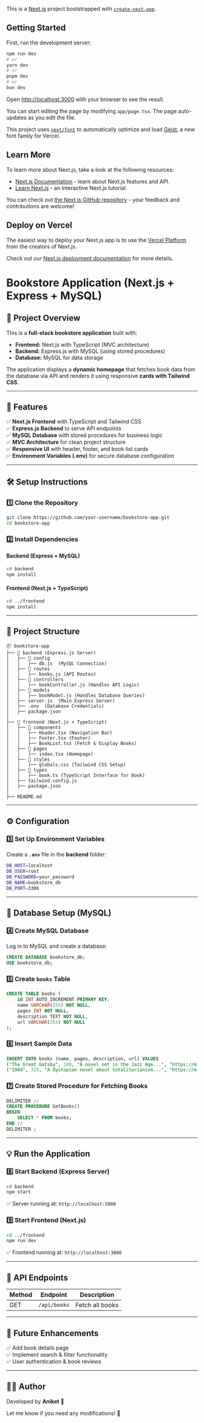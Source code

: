 This is a [Next.js](https://nextjs.org) project bootstrapped with [`create-next-app`](https://nextjs.org/docs/app/api-reference/cli/create-next-app).

## Getting Started

First, run the development server:

```bash
npm run dev
# or
yarn dev
# or
pnpm dev
# or
bun dev
```

Open [http://localhost:3000](http://localhost:3000) with your browser to see the result.

You can start editing the page by modifying `app/page.tsx`. The page auto-updates as you edit the file.

This project uses [`next/font`](https://nextjs.org/docs/app/building-your-application/optimizing/fonts) to automatically optimize and load [Geist](https://vercel.com/font), a new font family for Vercel.

## Learn More

To learn more about Next.js, take a look at the following resources:

- [Next.js Documentation](https://nextjs.org/docs) - learn about Next.js features and API.
- [Learn Next.js](https://nextjs.org/learn) - an interactive Next.js tutorial.

You can check out [the Next.js GitHub repository](https://github.com/vercel/next.js) - your feedback and contributions are welcome!

## Deploy on Vercel

The easiest way to deploy your Next.js app is to use the [Vercel Platform](https://vercel.com/new?utm_medium=default-template&filter=next.js&utm_source=create-next-app&utm_campaign=create-next-app-readme) from the creators of Next.js.

Check out our [Next.js deployment documentation](https://nextjs.org/docs/app/building-your-application/deploying) for more details.

# **Bookstore Application (Next.js + Express + MySQL)**

## **📌 Project Overview**

This is a **full-stack bookstore application** built with:

- **Frontend:** Next.js with TypeScript (MVC architecture)
- **Backend:** Express.js with MySQL (using stored procedures)
- **Database:** MySQL for data storage

The application displays a **dynamic homepage** that fetches book data from the database via API and renders it using responsive **cards with Tailwind CSS**.

---

## **🚀 Features**

✅ **Next.js Frontend** with TypeScript and Tailwind CSS  
✅ **Express.js Backend** to serve API endpoints  
✅ **MySQL Database** with stored procedures for business logic  
✅ **MVC Architecture** for clean project structure  
✅ **Responsive UI** with header, footer, and book list cards  
✅ **Environment Variables (.env)** for secure database configuration

---

## **🛠️ Setup Instructions**

### **1️⃣ Clone the Repository**

```sh
git clone https://github.com/your-username/bookstore-app.git
cd bookstore-app
```

### **2️⃣ Install Dependencies**

#### **Backend (Express + MySQL)**

```sh
cd backend
npm install
```

#### **Frontend (Next.js + TypeScript)**

```sh
cd ../frontend
npm install
```

---

## **📂 Project Structure**

```
📦 bookstore-app
├── 📂 backend (Express.js Server)
│   ├── 📂 config
│   │   ├── db.js  (MySQL Connection)
│   ├── 📂 routes
│   │   ├── books.js (API Routes)
│   ├── 📂 controllers
│   │   ├── bookController.js (Handles API Logic)
│   ├── 📂 models
│   │   ├── bookModel.js (Handles Database Queries)
│   ├── server.js  (Main Express Server)
│   ├── .env  (Database Credentials)
│   ├── package.json
│
├── 📂 frontend (Next.js + TypeScript)
│   ├── 📂 components
│   │   ├── Header.tsx (Navigation Bar)
│   │   ├── Footer.tsx (Footer)
│   │   ├── BookList.tsx (Fetch & Display Books)
│   ├── 📂 pages
│   │   ├── index.tsx (Homepage)
│   ├── 📂 styles
│   │   ├── globals.css (Tailwind CSS Setup)
│   ├── 📂 types
│   │   ├── book.ts (TypeScript Interface for Book)
│   ├── tailwind.config.js
│   ├── package.json
│
├── README.md
```

---

## **⚙️ Configuration**

### **3️⃣ Set Up Environment Variables**

Create a **`.env`** file in the **backend** folder:

```sh
DB_HOST=localhost
DB_USER=root
DB_PASSWORD=your_password
DB_NAME=bookstore_db
DB_PORT=3306
```

---

## **📌 Database Setup (MySQL)**

### **4️⃣ Create MySQL Database**

Log in to MySQL and create a database:

```sql
CREATE DATABASE bookstore_db;
USE bookstore_db;
```

### **5️⃣ Create `books` Table**

```sql
CREATE TABLE books (
    id INT AUTO_INCREMENT PRIMARY KEY,
    name VARCHAR(255) NOT NULL,
    pages INT NOT NULL,
    description TEXT NOT NULL,
    url VARCHAR(255) NOT NULL
);
```

### **6️⃣ Insert Sample Data**

```sql
INSERT INTO books (name, pages, description, url) VALUES
("The Great Gatsby", 180, "A novel set in the Jazz Age...", "https://m.media-amazon.com/images/I/51tyC7s8F+L._SX342_SY445_.jpg"),
("1984", 328, "A dystopian novel about totalitarianism...", "https://m.media-amazon.com/images/I/51PeLo3-n-S._SX342_SY445_.jpg");
```

### **7️⃣ Create Stored Procedure for Fetching Books**

```sql
DELIMITER //
CREATE PROCEDURE GetBooks()
BEGIN
    SELECT * FROM books;
END //
DELIMITER ;
```

---

## **💡 Run the Application**

### **8️⃣ Start Backend (Express Server)**

```sh
cd backend
npm start
```

✅ Server running at: `http://localhost:5000`

### **9️⃣ Start Frontend (Next.js)**

```sh
cd ../frontend
npm run dev
```

✅ Frontend running at: `http://localhost:3000`

---

## **📢 API Endpoints**

| Method | Endpoint     | Description     |
| ------ | ------------ | --------------- |
| GET    | `/api/books` | Fetch all books |

---

## **📌 Future Enhancements**

✅ Add book details page  
✅ Implement search & filter functionality  
✅ User authentication & book reviews

---

## **👨‍💻 Author**

Developed by **Aniket** 🚀

Let me know if you need any modifications! 🎯
